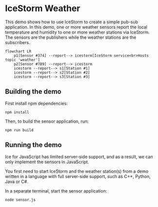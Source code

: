 # IceStorm Weather

This demo shows how to use IceStorm to create a simple pub-sub application. In this demo, one or more weather sensors
report the local temperature and humidity to one or more weather stations via IceStorm. The sensors are the publishers
while the weather stations are the subscribers.

```mermaid
flowchart LR
    p1[Sensor #374] --report--> icestorm[IceStorm service<br>Hosts topic 'weather']
    p2[Sensor #789] --report--> icestorm
    icestorm --report--> s1[Station #1]
    icestorm --report--> s2[Station #2]
    icestorm --report--> s3[Station #3]
```

## Building the demo

First install npm dependencies:

```shell
npm install
```

Then, to build the sensor application, run:

```shell
npm run build
```

## Running the demo

Ice for JavaScript has limited server-side support, and as a result, we can only implement the sensors in JavaScript.

You first need to start IceStorm and the weather station(s) from a demo written in a language with full server-side
support, such as C++, Python, Java or C#.

In a separate terminal, start the sensor application:

```shell
node sensor.js
```

[Ice service installation]: https://github.com/zeroc-ice/ice/blob/main/NIGHTLY.md#ice-services
